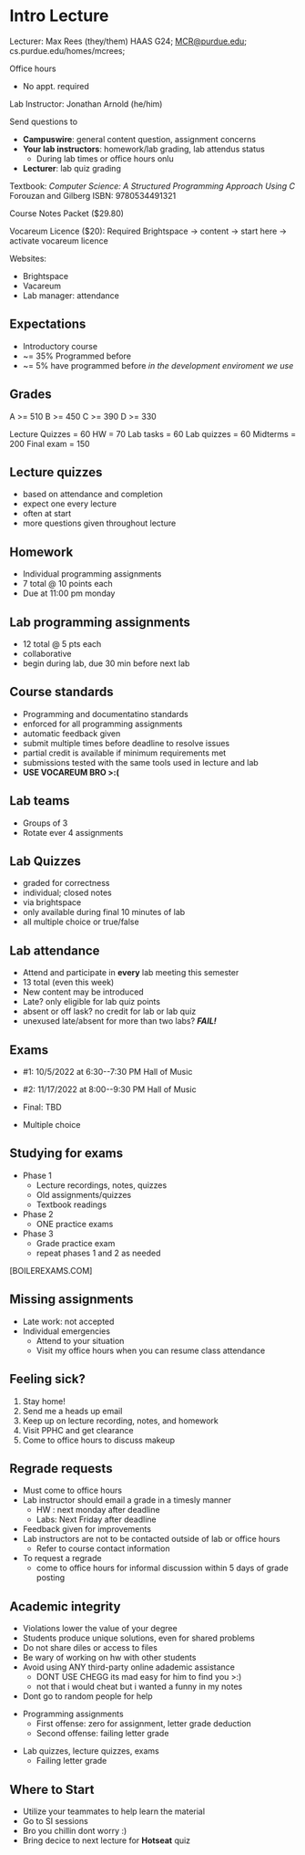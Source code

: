 # Intro Lecture

Lecturer: Max Rees (they/them) HAAS G24; MCR@purdue.edu; cs.purdue.edu/homes/mcrees;

Office hours
* No appt. required

Lab Instructor: Jonathan Arnold (he/him)

Send questions to 
- **Campuswire**: general content question, assignment concerns
- **Your lab instructors**: homework/lab grading, lab attendus status
	- During lab times or office hours onlu
- **Lecturer**: lab quiz grading

Textbook: *Computer Science: A Structured Programming Approach Using C*
Forouzan and Gilberg ISBN: 9780534491321

Course Notes Packet ($29.80)

Vocareum Licence ($20): Required
Brightspace -> content -> start here -> activate vocareum licence

Websites:
- Brightspace
- Vacareum
- Lab manager: attendance

## Expectations
- Introductory course
- ~= 35% Programmed before
- ~= 5% have programmed before *in the development enviroment we use*

## Grades
A >= 510
B >= 450
C >= 390
D >= 330

Lecture Quizzes = 60
HW = 70
Lab tasks = 60
Lab quizzes = 60
Midterms = 200
Final exam = 150

## Lecture quizzes
- based on attendance and completion
- expect one every lecture
- often at start
- more questions given throughout lecture

## Homework
- Individual programming assignments
- 7 total @ 10 points each
- Due at 11:00 pm monday

## Lab programming assignments
* 12 total @ 5 pts each
* collaborative
* begin during lab, due 30 min before next lab

## Course standards
- Programming and documentatino standards
- enforced for all programming assignments
- automatic feedback given
- submit multiple times before deadline to resolve issues
- partial credit is available if minimum requirements met
- submissions tested with the same tools used in lecture and lab
- **USE VOCAREUM BRO >:(**

## Lab teams
- Groups of 3
- Rotate ever 4 assignments

## Lab Quizzes
- graded for correctness
- individual; closed notes
- via brightspace
- only available during final 10 minutes of lab
- all multiple choice or true/false

## Lab attendance
- Attend and participate in **every** lab meeting this semester
- 13 total (even this week)
- New content may be introduced
- Late? only eligible for lab quiz points
- absent or off lask? no credit for lab or lab quiz
- unexused late/absent for more than two labs? ***FAIL!***

## Exams
- #1: 10/5/2022 at 6:30--7:30 PM Hall of Music
- #2: 11/17/2022 at 8:00--9:30 PM Hall of Music
- Final: TBD

- Multiple choice

## Studying for exams
- Phase 1
	- Lecture recordings, notes, quizzes
	- Old assignments/quizzes
	- Textbook readings
- Phase 2
	- ONE practice exams
- Phase 3
	- Grade practice exam
	- repeat phases 1 and 2 as needed

[BOILEREXAMS.COM] 

## Missing assignments
- Late work: not accepted
- Individual emergencies
	- Attend to your situation
	- Visit my office hours when you can resume class attendance

## Feeling sick?
1. Stay home!
2. Send me a heads up email
3. Keep up on lecture recording, notes, and homework
4. Visit PPHC and get clearance
5. Come to office hours to discuss makeup

## Regrade requests
- Must come to office hours
- Lab instructor should email a grade in a timesly manner
	- HW : next monday after deadline
	- Labs: Next Friday after deadline
- Feedback given for improvements
- Lab instructors are not to be contacted outside of lab or office hours
	- Refer to course contact information
- To request a regrade
	- come to office hours for informal discussion within 5 days of grade posting

## Academic integrity
* Violations lower the value of your degree
* Students produce unique solutions, even for shared problems
* Do not share diles or access to files
* Be wary of working on hw with other students
* Avoid using ANY third-party online adademic assistance
	* DONT USE CHEGG its mad easy for him to find you >:) 
	* not that i would cheat but i wanted a funny in my notes
* Dont go to random people for help

- Programming assignments
	* First offense: zero for assignment, letter grade deduction
	* Second offense: failing letter grade
* Lab quizzes, lecture quizzes, exams
	* Failing letter grade

## Where to Start
- Utilize your teammates to help learn the material
- Go to SI sessions
- Bro you chillin dont worry :)
- Bring decice to next lecture for **Hotseat** quiz